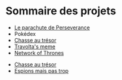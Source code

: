 # Sommaire des projets

- [Le parachute de Perseverance](../Perseverance/perseveranceSNT/)
- Pokédex
- [Chasse au trésor](../Tresor/tresor/)
- [Travolta's meme](../Travolta/travolta/)
- [Network of Thrones](../NoT/NoT)
<!-- - Tremblements de terre -->
- [Chasse au trésor](../Tresor/tresor)
- [Espions mais pas trop](../Espions/Espions)

